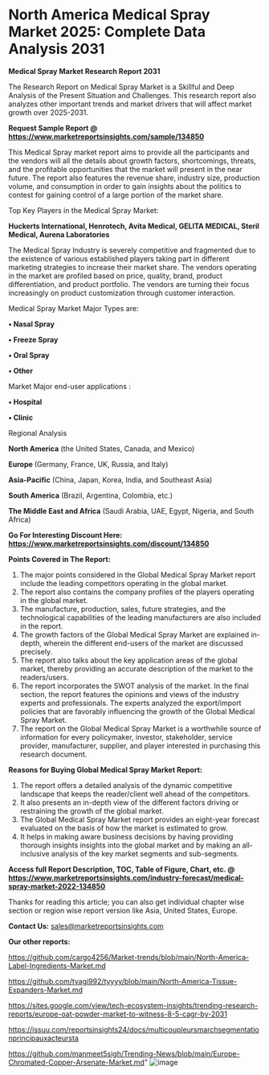 # North America Medical Spray Market 2025: Complete Data Analysis 2031

<strong>Medical Spray Market Research Report 2031</strong>

The Research Report on Medical Spray Market is a Skillful and Deep Analysis of the Present Situation and Challenges. This research report also analyzes other important trends and market drivers that will affect market growth over 2025-2031.

<strong>Request Sample Report @ <a href=https://www.marketreportsinsights.com/sample/134850>https://www.marketreportsinsights.com/sample/134850</a></strong>

This Medical Spray market report aims to provide all the participants and the vendors will all the details about growth factors, shortcomings, threats, and the profitable opportunities that the market will present in the near future. The report also features the revenue share, industry size, production volume, and consumption in order to gain insights about the politics to contest for gaining control of a large portion of the market share.

Top Key Players in the Medical Spray Market:

<strong>Huckerts International, Henrotech, Avita Medical, GELITA MEDICAL, Steril Medical, Aurena Laboratories</strong>

The Medical Spray Industry is severely competitive and fragmented due to the existence of various established players taking part in different marketing strategies to increase their market share. The vendors operating in the market are profiled based on price, quality, brand, product differentiation, and product portfolio. The vendors are turning their focus increasingly on product customization through customer interaction.

Medical Spray Market Major Types are:

<strong>• Nasal Spray

• Freeze Spray

• Oral Spray

• Other</strong>

Market Major end-user applications :

<strong>• Hospital

• Clinic</strong>

Regional Analysis

</u><strong><b>North America</b></strong> (the United States, Canada, and Mexico)

<strong><b>Europe </b></strong>(Germany, France, UK, Russia, and Italy)

<strong><b>Asia-Pacific</b></strong> (China, Japan, Korea, India, and Southeast Asia)

<strong><b>South America</b></strong> (Brazil, Argentina, Colombia, etc.)

<strong><b>The Middle East and Africa</b></strong> (Saudi Arabia, UAE, Egypt, Nigeria, and South Africa)

<strong>Go For Interesting Discount Here: <a href=https://www.marketreportsinsights.com/discount/134850>https://www.marketreportsinsights.com/discount/134850</a></strong>

<strong>Points Covered in The Report:</strong>
<ol>
  <li>The major points considered in the Global Medical Spray Market report include the leading competitors operating in the global market.</li>
  <li>The report also contains the company profiles of the players operating in the global market.</li>
  <li>The manufacture, production, sales, future strategies, and the technological capabilities of the leading manufacturers are also included in the report.</li>
  <li>The growth factors of the Global Medical Spray Market are explained in-depth, wherein the different end-users of the market are discussed precisely.</li>
  <li>The report also talks about the key application areas of the global market, thereby providing an accurate description of the market to the readers/users.</li>
  <li>The report incorporates the SWOT analysis of the market. In the final section, the report features the opinions and views of the industry experts and professionals. The experts analyzed the export/import policies that are favorably influencing the growth of the Global Medical Spray Market.</li>
  <li>The report on the Global Medical Spray Market is a worthwhile source of information for every policymaker, investor, stakeholder, service provider, manufacturer, supplier, and player interested in purchasing this research document.</li>
</ol>
<strong>Reasons for Buying Global Medical Spray Market Report:</strong>

<ol>
  <li>The report offers a detailed analysis of the dynamic competitive landscape that keeps the reader/client well ahead of the competitors.</li>
  <li>It also presents an in-depth view of the different factors driving or restraining the growth of the global market.</li>
  <li>The Global Medical Spray Market report provides an eight-year forecast evaluated on the basis of how the market is estimated to grow.</li>
  <li>It helps in making aware business decisions by having providing thorough insights insights into the global market and by making an all-inclusive analysis of the key market segments and sub-segments.</li>
</ol>
<strong>Access full Report Description, TOC, Table of Figure, Chart, etc. @ <a href=https://www.marketreportsinsights.com/industry-forecast/medical-spray-market-2022-134850>https://www.marketreportsinsights.com/industry-forecast/medical-spray-market-2022-134850</a></strong>


Thanks for reading this article; you can also get individual chapter wise section or region wise report version like Asia, United States, Europe.

<strong>Contact Us:</strong>
sales@marketreportsinsights.com

<strong>Our other reports:</strong>

<a href=https://github.com/cargo4256/Market-trends/blob/main/North-America-Label-Ingredients-Market.md>https://github.com/cargo4256/Market-trends/blob/main/North-America-Label-Ingredients-Market.md</a>

<a href=https://github.com/tyagi992/tyyyy/blob/main/North-America-Tissue-Expanders-Market.md>https://github.com/tyagi992/tyyyy/blob/main/North-America-Tissue-Expanders-Market.md</a>

<a href=https://sites.google.com/view/tech-ecosystem-insights/trending-research-reports/europe-oat-powder-market-to-witness-8-5-cagr-by-2031>https://sites.google.com/view/tech-ecosystem-insights/trending-research-reports/europe-oat-powder-market-to-witness-8-5-cagr-by-2031</a>

<a href=https://issuu.com/reportsinsights24/docs/multicoupleursmarchsegmentationprincipauxacteursta>https://issuu.com/reportsinsights24/docs/multicoupleursmarchsegmentationprincipauxacteursta</a>

<a href=https://github.com/manmeet5sigh/Trending-News/blob/main/Europe-Chromated-Copper-Arsenate-Market.md>https://github.com/manmeet5sigh/Trending-News/blob/main/Europe-Chromated-Copper-Arsenate-Market.md</a>"
![image](https://github.com/user-attachments/assets/7c571dc5-c518-4188-92e4-3c08be63a4da)
